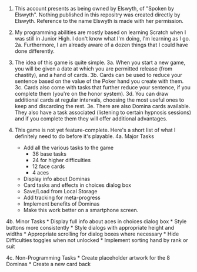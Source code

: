 1.	This account presents as being owned by Elswyth, of "Spoken by Elswyth". Nothing published in this repositry was created directly by Elswyth. Reference to the name Elswyth is made with her permission.

2.	My programming abilities are mostly based on learning Scratch when I was still in Junior High. I don't know what I'm doing, I'm learning as I go.
2a. Furthermore, I am already aware of a dozen things that I could have done differently.

3.	The idea of this game is quite simple.
3a.	When you start a new game, you will be given a date at which you are permitted release (from chastity), and a hand of cards.
3b.	Cards can be used to reduce your sentence based on the value of the Poker hand you create with them.
3c.	Cards also come with tasks that further reduce your sentence, if you complete them (you're on the honor system).
3d. You can draw additional cards at regular intervals, choosing the most useful ones to keep and discarding the rest.
3e. There are also Domina cards available. They also have a task associated (listening to certain hypnosis sessions) and if you complete them they will offer additional advantages.

4.	This game is not yet feature-complete. Here's a short list of what I definitely need to do before it's playable.
4a. Major Tasks
	* Add all the various tasks to the game
		* 36 base tasks
		* 24 for higher difficulties
		* 12 face cards
		*  4 aces
	* Display info about Dominas
	* Card tasks and effects in choices dialog box
	* Save/Load from Local Storage
	* Add tracking for meta-progress
	* Implement benefits of Dominas
	* Make this work better on a smartphone screen.

4b. Minor Tasks
	* Display full info about aces in choices dialog box
	* Style buttons more consistently
	* Style dialogs with appropriate height and widths
	* Appropriate scrolling for dialog boxes where necessary
	* Hide Difficulties toggles when not unlocked
	* Implement sorting hand by rank or suit

4c. Non-Programming Tasks
	* Create placeholder artwork for the 8 Dominas
	* Create a new card back